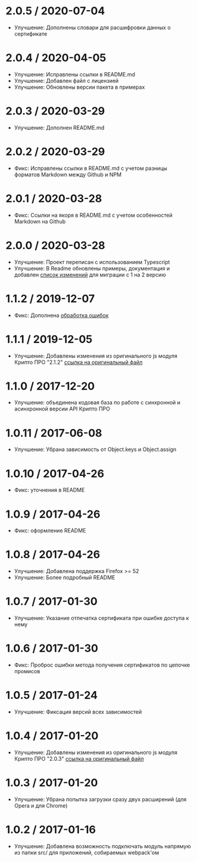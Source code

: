 2.0.5 / 2020-07-04
==================

  * Улучшение: Дополнены словари для расшифровки данных о сертификате

2.0.4 / 2020-04-05
==================

  * Улучшение: Исправлены ссылки в README.md
  * Улучшение: Добавлен файл с лицензией
  * Улучшение: Обновлены версии пакета в примерах

2.0.3 / 2020-03-29
==================

  * Улучшение: Дополнен README.md

2.0.2 / 2020-03-29
==================

  * Фикс: Исправлены ссылки в README.md с учетом разницы форматов Markdown между Github и NPM

2.0.1 / 2020-03-28
==================

  * Фикс: Ссылки на якоря в README.md с учетом особенностей Markdown на Github

2.0.0 / 2020-03-28
==================

  * Улучшение: Проект переписан с использованием Typescript
  * Улучшение: В Readme обновлены примеры, документация и добавлен [список изменений](README.md#Миграция-с-версии-1-на-2) для миграции с 1 на 2 версию

1.1.2 / 2019-12-07
==================

  * Фикс: Дополнена [обработка ошибок](https://github.com/vgoma/crypto-pro/issues/8)

1.1.1 / 2019-12-05
==================

  * Улучшение: Добавлены изменения из оригинального js модуля Крипто ПРО "2.1.2" [ссылка на оригинальный файл](https://www.cryptopro.ru/sites/default/files/products/cades/cadesplugin_api.js)

1.1.0 / 2017-12-20
==================

  * Улучшение: объединена кодовая база по работе с синхронной и асинхронной версии API Крипто ПРО

1.0.11 / 2017-06-08
==================

  * Улучшение: Убрана зависимость от Object.keys и Object.assign

1.0.10 / 2017-04-26
==================

  * Фикс: уточнения в README
  
1.0.9 / 2017-04-26
==================

  * Фикс: оформление README

1.0.8 / 2017-04-26
==================

  * Улучшение: Добавлена поддержка Firefox >= 52
  * Улучшение: Более подробный README

1.0.7 / 2017-01-30
==================

  * Улучшение: Указание отпечатка сертификата при ошибке доступа к нему

1.0.6 / 2017-01-30
==================

  * Фикс: Проброс ошибки метода получения сертификатов по цепочке промисов

1.0.5 / 2017-01-24
==================

  * Улучшение: Фиксация версий всех зависимостей

1.0.4 / 2017-01-20
==================

  * Улучшение: Добавлены изменения из оригинального js модуля Крипто ПРО "2.0.3" [ссылка на оригинальный файл](https://www.cryptopro.ru/sites/default/files/products/cades/cadesplugin_api.js)

1.0.3 / 2017-01-20
==================

  * Улучшение: Убрана попытка загрузки сразу двух расширений (для Opera и для Chrome) 

1.0.2 / 2017-01-16
==================

  * Улучшение: Добавлена возможность подключать модуль напрямую из папки src/ для приложений, собираемых webpack'ом
